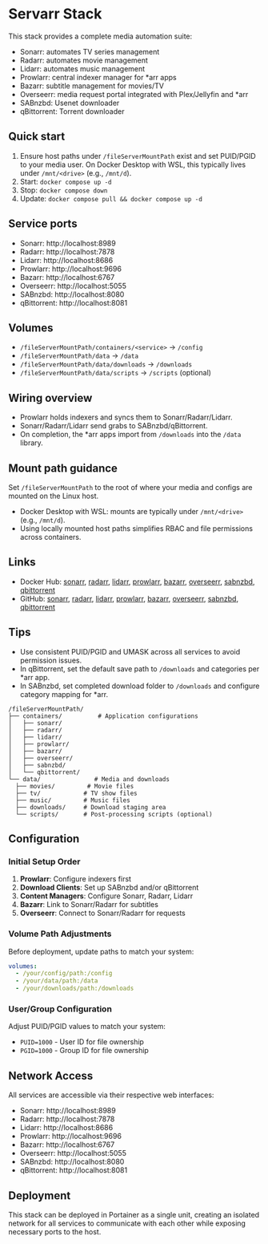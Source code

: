 # Servarr Stack

This stack provides a complete media automation suite:

- Sonarr: automates TV series management
- Radarr: automates movie management
- Lidarr: automates music management
- Prowlarr: central indexer manager for *arr apps
- Bazarr: subtitle management for movies/TV
- Overseerr: media request portal integrated with Plex/Jellyfin and *arr
- SABnzbd: Usenet downloader
- qBittorrent: Torrent downloader

## Quick start

1) Ensure host paths under `/fileServerMountPath` exist and set PUID/PGID to your media user. On Docker Desktop with WSL, this typically lives under `/mnt/<drive>` (e.g., `/mnt/d`).
2) Start: `docker compose up -d`
3) Stop: `docker compose down`
4) Update: `docker compose pull && docker compose up -d`

## Service ports

- Sonarr: http://localhost:8989
- Radarr: http://localhost:7878
- Lidarr: http://localhost:8686
- Prowlarr: http://localhost:9696
- Bazarr: http://localhost:6767
- Overseerr: http://localhost:5055
- SABnzbd: http://localhost:8080
- qBittorrent: http://localhost:8081

## Volumes

- `/fileServerMountPath/containers/<service>` -> `/config`
- `/fileServerMountPath/data` -> `/data`
- `/fileServerMountPath/data/downloads` -> `/downloads`
- `/fileServerMountPath/data/scripts` -> `/scripts` (optional)

## Wiring overview

- Prowlarr holds indexers and syncs them to Sonarr/Radarr/Lidarr.
- Sonarr/Radarr/Lidarr send grabs to SABnzbd/qBittorrent.
- On completion, the *arr apps import from `/downloads` into the `/data` library.

## Mount path guidance

Set `/fileServerMountPath` to the root of where your media and configs are mounted on the Linux host.

- Docker Desktop with WSL: mounts are typically under `/mnt/<drive>` (e.g., `/mnt/d`).
- Using locally mounted host paths simplifies RBAC and file permissions across containers.

## Links

- Docker Hub: [sonarr](https://hub.docker.com/r/linuxserver/sonarr), [radarr](https://hub.docker.com/r/linuxserver/radarr), [lidarr](https://hub.docker.com/r/linuxserver/lidarr), [prowlarr](https://hub.docker.com/r/linuxserver/prowlarr), [bazarr](https://hub.docker.com/r/linuxserver/bazarr), [overseerr](https://hub.docker.com/r/linuxserver/overseerr), [sabnzbd](https://hub.docker.com/r/linuxserver/sabnzbd), [qbittorrent](https://hub.docker.com/r/linuxserver/qbittorrent)
- GitHub: [sonarr](https://github.com/linuxserver/docker-sonarr), [radarr](https://github.com/linuxserver/docker-radarr), [lidarr](https://github.com/linuxserver/docker-lidarr), [prowlarr](https://github.com/linuxserver/docker-prowlarr), [bazarr](https://github.com/linuxserver/docker-bazarr), [overseerr](https://github.com/linuxserver/docker-overseerr), [sabnzbd](https://github.com/linuxserver/docker-sabnzbd), [qbittorrent](https://github.com/linuxserver/docker-qbittorrent)

## Tips

- Use consistent PUID/PGID and UMASK across all services to avoid permission issues.
- In qBittorrent, set the default save path to `/downloads` and categories per *arr app.
- In SABnzbd, set completed download folder to `/downloads` and configure category mapping for *arr.

```
/fileServerMountPath/
├── containers/          # Application configurations
│   ├── sonarr/
│   ├── radarr/
│   ├── lidarr/
│   ├── prowlarr/
│   ├── bazarr/
│   ├── overseerr/
│   ├── sabnzbd/
│   └── qbittorrent/
└── data/               # Media and downloads
  ├── movies/         # Movie files
  ├── tv/            # TV show files
  ├── music/         # Music files
  ├── downloads/     # Download staging area
  └── scripts/       # Post-processing scripts (optional)
```

## Configuration

### Initial Setup Order
1. **Prowlarr**: Configure indexers first
2. **Download Clients**: Set up SABnzbd and/or qBittorrent
3. **Content Managers**: Configure Sonarr, Radarr, Lidarr
4. **Bazarr**: Link to Sonarr/Radarr for subtitles
5. **Overseerr**: Connect to Sonarr/Radarr for requests

### Volume Path Adjustments
Before deployment, update paths to match your system:
```yaml
volumes:
  - /your/config/path:/config
  - /your/data/path:/data
  - /your/downloads/path:/downloads
```

### User/Group Configuration
Adjust PUID/PGID values to match your system:
- `PUID=1000` - User ID for file ownership
- `PGID=1000` - Group ID for file ownership

## Network Access

All services are accessible via their respective web interfaces:
- Sonarr: http://localhost:8989
- Radarr: http://localhost:7878
- Lidarr: http://localhost:8686
- Prowlarr: http://localhost:9696
- Bazarr: http://localhost:6767
- Overseerr: http://localhost:5055
- SABnzbd: http://localhost:8080
- qBittorrent: http://localhost:8081

## Deployment

This stack can be deployed in Portainer as a single unit, creating an isolated network for all services to communicate with each other while exposing necessary ports to the host.